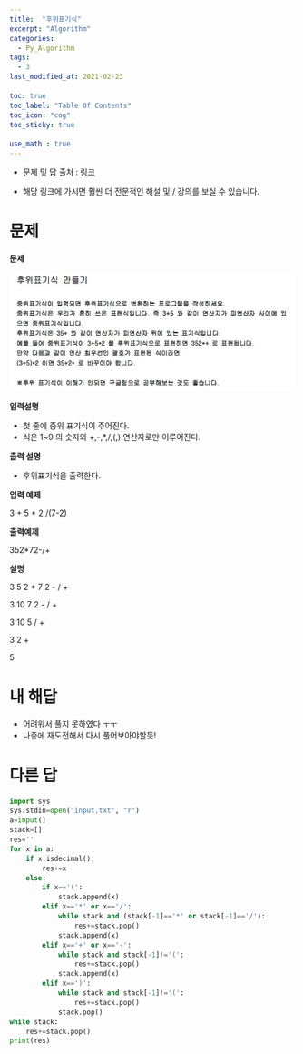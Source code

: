 ```yaml
---
title:  "후위표기식"
excerpt: "Algorithm"
categories:
  - Py_Algorithm
tags:
  - 3
last_modified_at: 2021-02-23

toc: true
toc_label: "Table Of Contents"
toc_icon: "cog"
toc_sticky: true

use_math : true
---
```


- 문제 및 답 출처 : [링크](https://www.inflearn.com/course/%ED%8C%8C%EC%9D%B4%EC%8D%AC-%EC%95%8C%EA%B3%A0%EB%A6%AC%EC%A6%98-%EB%AC%B8%EC%A0%9C%ED%92%80%EC%9D%B4-%EC%BD%94%EB%94%A9%ED%85%8C%EC%8A%A4%ED%8A%B8/dashboard)

- 해당 링크에 가시면 훨씬 더 전문적인 해설 및 / 강의를 보실 수 있습니다. 

# 문제

**문제**

 ![png](/assets/images/{Algorithm}/13_1.JPG)

**입력설명**

- 첫 줄에 중위 표기식이 주어진다. 
- 식은 1~9 의 숫자와 +,-,*,/,(,) 연산자로만 이루어진다.

**출력 설명**

- 후위표기식을 출력한다.

**입력 예제**

3 + 5 * 2 /(7-2)

**출력예제**

352*72-/+

**설명**

3 5 2 * 7 2 - / + 

3 10 7 2 - / + 

3 10 5 / +

3 2 +

5

# 내 해답

- 어려워서 풀지 못하였다 ㅜㅜ
- 나중에 재도전해서 다시 풀어보아야할듯!

# 다른 답

```python
import sys
sys.stdin=open("input.txt", "r")
a=input()
stack=[]
res=''
for x in a:
    if x.isdecimal():
        res+=x
    else:
        if x=='(':
            stack.append(x)
        elif x=='*' or x=='/':
            while stack and (stack[-1]=='*' or stack[-1]=='/'):
                res+=stack.pop()
            stack.append(x)
        elif x=='+' or x=='-':
            while stack and stack[-1]!='(':
                res+=stack.pop()
            stack.append(x)
        elif x==')':
            while stack and stack[-1]!='(':
                res+=stack.pop()
            stack.pop()
while stack:
    res+=stack.pop()
print(res)
```

